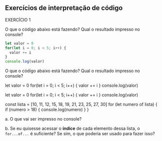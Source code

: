 
## Exercícios de interpretação de código

EXERCÍCIO 1

O que o código abaixo está fazendo? Qual o resultado impresso no console?

```jsx
let valor = 0
for(let i = 0; i < 5; i++) {
  valor += i
}
console.log(valor)
```
O que o código abaixo está fazendo? Qual o resultado impresso no console?

let valor = 0
for(let i = 0; i < 5; i++) {
  valor += i
}
console.log(valor)



let valor = 0
for(let i = 0; i < 5; i++) {
  valor += i
}
console.log(valor)


const lista = [10, 11, 12, 15, 18, 19, 21, 23, 25, 27, 30]
for (let numero of lista) {
  if (numero > 18) {
		console.log(numero)
	}
}

a. O que vai ser impresso no console?

b. Se eu quisesse acessar o **índice** de cada elemento dessa lista, o `for...of...` é suficiente? Se sim, o que poderia ser usado para fazer isso?